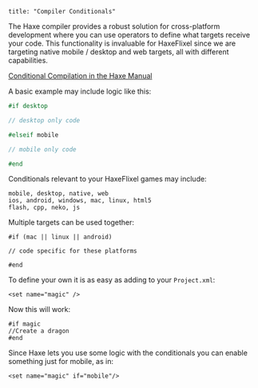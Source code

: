 ```
title: "Compiler Conditionals"
```

The Haxe compiler provides a robust solution for cross-platform development where you can use operators to define what targets receive your code. This functionality is invaluable for HaxeFlixel since we are targeting native mobile / desktop and web targets, all with different capabilities.

[Conditional Compilation in the Haxe Manual](https://haxe.org/manual/lf-condition-compilation.html)

A basic example may include logic like this:

``` haxe
#if desktop

// desktop only code

#elseif mobile

// mobile only code

#end
```
Conditionals relevant to your HaxeFlixel games may include:

```
mobile, desktop, native, web
ios, android, windows, mac, linux, html5
flash, cpp, neko, js
```
Multiple targets can be used together:


```
#if (mac || linux || android)

// code specific for these platforms

#end
```

To define your own it is as easy as adding to your ```Project.xml```:

```
<set name="magic" />
```

Now this will work:

```
#if magic
//Create a dragon
#end
```

Since Haxe lets you use some logic with the conditionals you can enable something just for mobile, as in:

```
<set name="magic" if="mobile"/>
```
